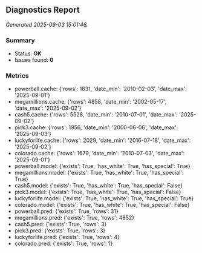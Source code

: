 ## Diagnostics Report
_Generated 2025-09-03 15:01:46._
### Summary
- Status: **OK**
- Issues found: **0**
### Metrics
- powerball.cache: {'rows': 1831, 'date_min': '2010-02-03', 'date_max': '2025-09-01'}
- megamillions.cache: {'rows': 4858, 'date_min': '2002-05-17', 'date_max': '2025-09-02'}
- cash5.cache: {'rows': 5528, 'date_min': '2010-07-01', 'date_max': '2025-09-02'}
- pick3.cache: {'rows': 1956, 'date_min': '2000-06-06', 'date_max': '2025-09-03'}
- luckyforlife.cache: {'rows': 2029, 'date_min': '2016-07-18', 'date_max': '2025-09-02'}
- colorado.cache: {'rows': 1679, 'date_min': '2010-07-03', 'date_max': '2025-09-01'}
- powerball.model: {'exists': True, 'has_white': True, 'has_special': True}
- megamillions.model: {'exists': True, 'has_white': True, 'has_special': True}
- cash5.model: {'exists': True, 'has_white': True, 'has_special': False}
- pick3.model: {'exists': True, 'has_white': True, 'has_special': False}
- luckyforlife.model: {'exists': True, 'has_white': True, 'has_special': True}
- colorado.model: {'exists': True, 'has_white': True, 'has_special': False}
- powerball.pred: {'exists': True, 'rows': 31}
- megamillions.pred: {'exists': True, 'rows': 4852}
- cash5.pred: {'exists': True, 'rows': 3}
- pick3.pred: {'exists': True, 'rows': 3}
- luckyforlife.pred: {'exists': True, 'rows': 4}
- colorado.pred: {'exists': True, 'rows': 1}